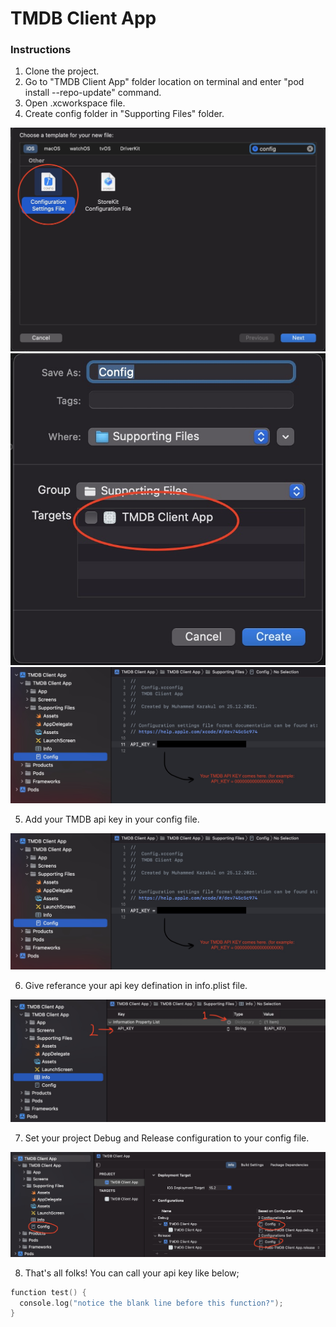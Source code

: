 # TMDB Client App

### Instructions
1. Clone the project.
2. Go to "TMDB Client App" folder location on terminal and enter "pod install --repo-update" command.
3. Open .xcworkspace file.
4. Create config folder in "Supporting Files" folder.
<img src="Instruction Assets/instruction_0.jpeg"/>

<img src="Instruction Assets/instruction_1.jpeg"/>

<img src="Instruction Assets/instruction_2.jpeg"/>
    
5. Add your TMDB api key in your config file.

<img src="Instruction Assets/instruction_3.jpeg"/>
    
6. Give referance your api key defination in info.plist file.

<img src="Instruction Assets/instruction_4.jpeg"/>
    
7. Set your project Debug and Release configuration to your config file.

<img src="Instruction Assets/instruction_5.jpeg"/>
    
8. That's all folks! You can call your api key like below;

```swift
function test() {
  console.log("notice the blank line before this function?");
}
```

